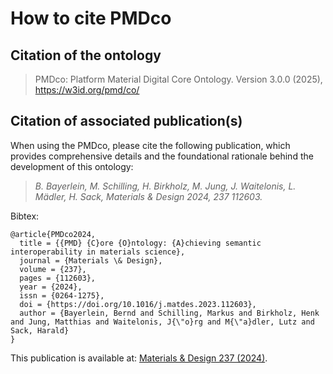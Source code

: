 # How to cite PMDco

## Citation of the ontology

> PMDco: Platform Material Digital Core Ontology. Version 3.0.0 (2025), https://w3id.org/pmd/co/

## Citation of associated publication(s)
When using the PMDco, please cite the following publication, which provides comprehensive details and the foundational rationale behind the development of this ontology:

> *B. Bayerlein, M. Schilling, H. Birkholz, M. Jung, J. Waitelonis, L. Mädler, H. Sack, Materials & Design 2024, 237 112603.*

Bibtex:
```
@article{PMDco2024,
  title = {{PMD} {C}ore {O}ntology: {A}chieving semantic interoperability in materials science},
  journal = {Materials \& Design},
  volume = {237},
  pages = {112603},
  year = {2024},
  issn = {0264-1275},
  doi = {https://doi.org/10.1016/j.matdes.2023.112603},
  author = {Bayerlein, Bernd and Schilling, Markus and Birkholz, Henk and Jung, Matthias and Waitelonis, J{\"o}rg and M{\"a}dler, Lutz and Sack, Harald}
}
```
This publication is available at: [Materials & Design 237 (2024)](https://doi.org/10.1016/j.matdes.2023.112603).